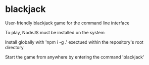 # blackjack
User-friendly blackjack game for the command line interface

To play, NodeJS must be installed on the system

Install globally with 'npm i -g .' exectued within the repository's root directory

Start the game from anywhere by entering the command 'blackjack'
